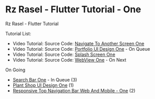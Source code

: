 # Rz Rasel - Flutter Tutorial - One
Rz Rasel - Flutter Tutorial

Tutorial List:
* Video Tutorial: []() Source Code: [Navigate To Another Screen One](https://github.com/rzrasel/Rz-Rasel-Flutter-Tutorial-One/tree/Flutter-Tutorial-Navigate-To-Another-Screen-One)
* Video Tutorial: []() Source Code: [Portfolio UI Design One](https://github.com/rzrasel/Rz-Rasel-Flutter-Tutorial-One/tree/Flutter-Tutorial-Portfolio-UI-Design-One) - On Queue
* Video Tutorial: []() Source Code: [Splash Screen One](https://github.com/rzrasel/Flutter-Tutorial-Rz-Rasel/tree/Flutter-Tutorial-Splash-Screen-One)
* Video Tutorial: []() Source Code: [WebView One](https://github.com/rzrasel/Rz-Rasel-Flutter-Tutorial-One/tree/Flutter-Tutorial-WebView-One) - On Next


On Going
* [Search Bar One](https://github.com/rzrasel/Rz-Rasel-Flutter-Tutorial-One/tree/Flutter-Tutorial-Search-Bar-One) - In Queue (3)
* [Plant Shop UI Design One](https://github.com/rzrasel/Rz-Rasel-Flutter-Tutorial-One/tree/Flutter-Tutorial-Plant-Shop-UI-One) (1)
* [Responsive Top Navigation Bar Web And Mobile - One](https://github.com/rzrasel/Rz-Rasel-Flutter-Tutorial-One/tree/Flutter-Tutorial-Responsive-Top-Navigation-Bar-Web-And-Mobile-One) (2)
